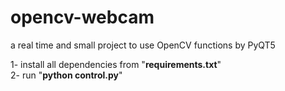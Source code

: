 # opencv-webcam
a real time and small project to use OpenCV functions by PyQT5

1- install all dependencies from "**requirements.txt**"<br/>
2- run "**python control.py**"
